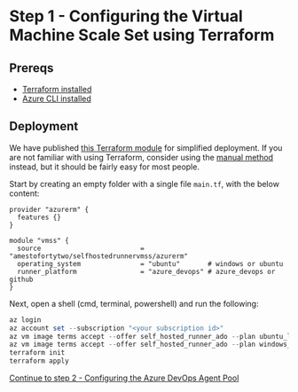 # Step 1 - Configuring the Virtual Machine Scale Set using Terraform

## Prereqs

- [Terraform installed](https://developer.hashicorp.com/terraform/downloads?product_intent=terraform)
- [Azure CLI installed](https://learn.microsoft.com/en-us/cli/azure/install-azure-cli)

## Deployment

We have published [this Terraform module](https://registry.terraform.io/modules/amestofortytwo/selfhostedrunnervmss/azurerm) for simplified deployment. If you are not familiar with using Terraform, consider using the [manual method](./1.md) instead, but it should be fairly easy for most people. 

Start by creating an empty folder with a single file ```main.tf```, with the below content:

```hcl
provider "azurerm" {
  features {}
}

module "vmss" {
  source                         = "amestofortytwo/selfhostedrunnervmss/azurerm"
  operating_system               = "ubuntu"       # windows or ubuntu
  runner_platform                = "azure_devops" # azure_devops or github
}
```

Next, open a shell (cmd, terminal, powershell) and run the following:

```PowerShell
az login
az account set --subscription "<your subscription id>"
az vm image terms accept --offer self_hosted_runner_ado --plan ubuntu_latest --publisher amestofortytwoas1653635920536
az vm image terms accept --offer self_hosted_runner_ado --plan windows_latest --publisher amestofortytwoas1653635920536
terraform init
terraform apply
```

[Continue to step 2 - Configuring the Azure DevOps Agent Pool](./step2.md)